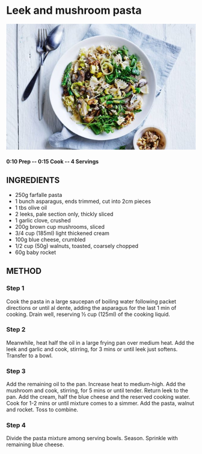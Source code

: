 # Leek and mushroom pasta
![](https://raw.githubusercontent.com/fuzzwah/recipes/master/pics/Leek_and_mushroom_pasta.jpg)
#### 0:10 Prep -- 0:15 Cook -- 4 Servings
## INGREDIENTS
* 250g farfalle pasta
* 1 bunch asparagus, ends trimmed, cut into 2cm pieces
* 1 tbs olive oil
* 2 leeks, pale section only, thickly sliced
* 1 garlic clove, crushed
* 200g brown cup mushrooms, sliced
* 3/4 cup (185ml) light thickened cream
* 100g blue cheese, crumbled
* 1/2 cup (50g) walnuts, toasted, coarsely chopped
* 60g baby rocket
## METHOD
### Step 1
Cook the pasta in a large saucepan of boiling water following packet directions or until al dente, adding the asparagus for the last 1 min of cooking. Drain well, reserving ½ cup (125ml) of the cooking liquid.
### Step 2
Meanwhile, heat half the oil in a large frying pan over medium heat. Add the leek and garlic and cook, stirring, for 3 mins or until leek just softens. Transfer to a bowl.
### Step 3
Add the remaining oil to the pan. Increase heat to medium-high. Add the mushroom and cook, stirring, for 5 mins or until tender. Return leek to the pan. Add the cream, half the blue cheese and the reserved cooking water. Cook for 1-2 mins or until mixture comes to a simmer. Add the pasta, walnut and rocket. Toss to combine.
### Step 4
Divide the pasta mixture among serving bowls. Season. Sprinkle with remaining blue cheese.
